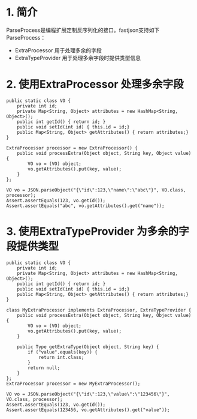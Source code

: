 # 1. 简介
ParseProcess是编程扩展定制反序列化的接口。fastjson支持如下ParseProcess：

* ExtraProcessor 用于处理多余的字段
* ExtraTypeProvider 用于处理多余字段时提供类型信息

# 2. 使用ExtraProcessor 处理多余字段

    public static class VO {
        private int id;
        private Map<String, Object> attributes = new HashMap<String, Object>();
        public int getId() { return id; }
        public void setId(int id) { this.id = id;}
        public Map<String, Object> getAttributes() { return attributes;}
    }
        
    ExtraProcessor processor = new ExtraProcessor() {
        public void processExtra(Object object, String key, Object value) {
            VO vo = (VO) object;
            vo.getAttributes().put(key, value);
        }
    };
        
    VO vo = JSON.parseObject("{\"id\":123,\"name\":\"abc\"}", VO.class, processor);
    Assert.assertEquals(123, vo.getId());
    Assert.assertEquals("abc", vo.getAttributes().get("name"));

# 3. 使用ExtraTypeProvider 为多余的字段提供类型

    public static class VO {
        private int id;
        private Map<String, Object> attributes = new HashMap<String, Object>();
        public int getId() { return id; }
        public void setId(int id) { this.id = id;}
        public Map<String, Object> getAttributes() { return attributes;}
    }
        
    class MyExtraProcessor implements ExtraProcessor, ExtraTypeProvider {
        public void processExtra(Object object, String key, Object value) {
            VO vo = (VO) object;
            vo.getAttributes().put(key, value);
        }
        
        public Type getExtraType(Object object, String key) {
            if ("value".equals(key)) {
                return int.class;
            }
            return null;
        }
    };
    ExtraProcessor processor = new MyExtraProcessor();
        
    VO vo = JSON.parseObject("{\"id\":123,\"value\":\"123456\"}", VO.class, processor);
    Assert.assertEquals(123, vo.getId());
    Assert.assertEquals(123456, vo.getAttributes().get("value"));
